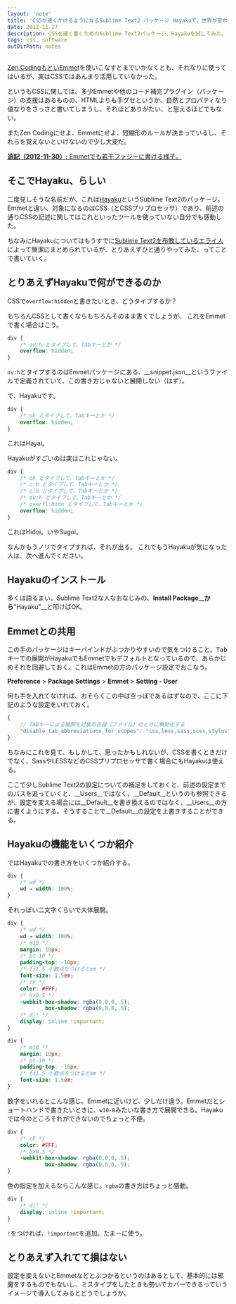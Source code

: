 ```yaml
---
layout: 'note'
title: 'CSSが速くかけるようになるSublime Text2 パッケージ Hayakuで、世界が変わるらしい'
date: 2012-11-27
description: CSSを速く書くためのSublime Text2パッケージ、Hayakuを試してみた。
tags: css, software
outDirPath: notes
---
```


[Zen CodingもといEmmet](/notes/2012/11/27/zencoding-to-emmet.html)を使いこなすとまでいかなくとも、それなりに使ってはいるが、実はCSSではあんまり活用していなかった。

というもCSSに関しては、多少Emmetや他のコード補完プラグイン（パッケージ）の支援はあるものの、HTMLよりも手グセというか、自然とプロパティなり値なりをさっさと書いてしまうし、それほどありがたい、と思えるほどでもない。

またZen Codingにせよ、Emmetにせよ、短縮形のルールが決まっているし、それらを覚えないといけないので少し大変だ。

<ins datetime="2012-11-30">__追記（2012-11-30）:__ Emmetでも若干[ファジーに書ける](http://docs.emmet.io/css-abbreviations/fuzzy-search/)様子。
</ins>

## そこでHayaku、らしい

二度見しそうな名前だが、これは[Hayaku](http://hayakubundle.com/)というSublime Text2のパッケージ。Emmetと違い、対象になるのはCSS（とCSSプリプロセッサ）であり、前述の通りCSSの記述に関してはこれといったツールを使っていない自分でも感動した。

ちなみにHayakuについてはもうすでに[Sublime Text2を布教しているエライ人](https://gist.github.com/4135513)によって簡潔にまとめられているが、とりあえずひと通りやってみた、ってことで書いていく。

## とりあえずHayakuで何ができるのか

CSSで`overflow:hidden`と書きたいとき、どうタイプするか？

もちろんCSSとして書くならもちろんそのまま書くでしょうが、
これをEmmetで書く場合はこう。

```css
div {
	/* ov:h とタイプして、Tabキーとか */
	overflow: hidden;
}
```

`ov:h`とタイプするのはEmmetパッケージにある、__snippet.json__というファイルで定義されていて、この書き方じゃないと展開しない（はず）。

で、Hayakuです。

```css
div {
	/* oh とタイプして、Tabキーとか */
	overflow: hidden;
}
```

これはHayai。

Hayakuがすごいのは実はこれじゃない。

```css
div {
	/* oh とタイプして、Tabキーとか */
	/* o:h とタイプして、Tabキーとか */
	/* o:h とタイプして、Tabキーとか */
	/* ov:h とタイプして、Tabキーとか */
	/* overfl:hidn とタイプして、Tabキーとか */
	overflow: hidden;
}
```

これはHidoi。いやSugoi。

なんかもうノリでタイプすれば、それが出る。
これでもうHayakuが気になった人は、次へ進んでください。

## Hayakuのインストール

多くは語るまい。Sublime Text2な人なおなじみの、__Install Package__から__"Hayaku"__と叩けばOK。

## Emmetとの共用

この手のパッケージはキーバインドがぶつかりやすいので気をつけること。<kbd>Tab</kbd>キーでの展開がHayakuでもEmmetでもデフォルトとなっているので、あらかじめそれを回避しておく。これはEmmetの方のパッケージ設定でおこなう。

__Preference__ > __Package Settings__ > __Emmet__ > __Setting - User__

何も手を入れてなければ、おそらくこの中は空っぽであるはずなので、ここに下記のような設定をいれておく。

```JavaScript
{
	// TABキーによる展開を対象の言語（ファイル）のときに無効化する
	"disable_tab_abbreviations_for_scopes": "css,less,sass,scss,stylus"
}
```

ちなみにこれを見て、もしかして、思ったかもしれないが、CSSを書くときだけでなく、SassやLESSなどのCSSプリプロセッサで書く場合にもHayakuは使える。

ここで少しSublime Text2の設定についての補足をしておくと、前述の設定までのパスを追っていくと、__Users__ではなく、__Default__というのも参照できるが、設定を変える場合には__Default__を書き換えるのではなく、__Users__の方に書くようにする。そうすることで__Default__の設定を上書きすることができる。

## Hayakuの機能をいくつか紹介

ではHayakuでの書き方をいくつか紹介する。

```css
div {
	/* wd */
	wd → width: 100%;
}
```

それっぽい二文字くらいで大体展開。

```css
div {
	/* wd */
	wd → width: 100%;
	/* m10 */
	margin: 10px;
	/* pt-10 */
	padding-top: -10px;
	/* fs1.5 小数点をつけるとem */
	font-size: 1.5em;
	/* cF */
	color: #FFF;
	/* bx0.5 */
	-webkit-box-shadow: rgba(0,0,0,.5);
	        box-shadow: rgba(0,0,0,.5);
	/* di! */
	display: inline !important;
}
```

```css
div {
	/* m10 */
	margin: 10px;
	/* pt-10 */
	padding-top: -10px;
	/* fs1.5 小数点をつけるとem */
	font-size: 1.5em;
}
```

数字をいれるとこんな感じ。Emmetに近いけど、少しだけ違う。Emmetだとショートハンドで書きたいときに、`w10-8`みたいな書き方で展開できる。Hayakuでは今のところそれができないのでちょっと不便。

```css
div {
	/* cF */
	color: #FFF;
	/* bx0.5 */
	-webkit-box-shadow: rgba(0,0,0,.5);
	        box-shadow: rgba(0,0,0,.5);
}
```

色の指定を加えるならこんな感じ。`rgba`の書き方はちょっと感動。

```css
div {
	/* di! */
	display: inline !important;
}
```

`!`をつければ、`!important`を追加。たまーに使う。

## とりあえず入れてて損はない

設定を変えないとEmmetなどとぶつかるというのはあるとして、基本的には邪魔をするものでもないし、ミスタイプをしたときも勢いでカバーできるっていうイメージで導入してみるとどうでしょうか。

